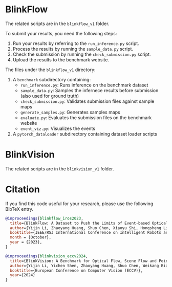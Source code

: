 # BlinkFlow

The related scripts are in the `blinkflow_v1` folder.

To submit your results, you need the following steps:
1. Run your results by referring to the `run_inference.py` script.
2. Process the results by running the `sample_data.py` script.
3. Check the submission by running the `check_submission.py` script.
4. Upload the results to the benchmark website.

The files under the `blinkflow_v1` directory:
1. A `benchmark` subdirectory containing:
   - `run_inference.py`: Runs inference on the benchmark dataset
   - `sample_data.py`: Samples the infernece results before submission (also used for ground truth)
   - `check_submission.py`: Validates submission files against sample maps
   - `generate_samples.py`: Generates samples maps
   - `evaluate.py`: Evaluates the submission files on the benchmark website
   - `event_viz.py`: Visualizes the events
2. A `pytorch_dataloader` subdirectory containing dataset loader scripts

# BlinkVision

The related scripts are in the `blinkvision_v1` folder.


# Citation

If you find this code useful for your research, please use the following BibTeX entry.

```bibtex
@inproceedings{blinkflow_iros2023,
  title={BlinkFlow: A Dataset to Push the Limits of Event-based Optical Flow Estimation},
  author={Yijin Li, Zhaoyang Huang, Shuo Chen, Xiaoyu Shi, Hongsheng Li, Hujun Bao, Zhaopeng Cui, Guofeng Zhang},
  booktitle={IEEE/RSJ International Conference on Intelligent Robots and Systems (IROS)},
  month = {October},
  year = {2023},
}

@inproceedings{blinkvision_eccv2024,
  title={BlinkVision: A Benchmark for Optical Flow, Scene Flow and Point Tracking Estimation using RGB Frames and Events},
  author={Yijin Li, Yichen Shen, Zhaoyang Huang, Shuo Chen, Weikang Bian, Xiaoyu Shi, Fu-Yun Wang, Keqiang Sun, Hujun Bao, Zhaopeng Cui, Guofeng Zhang, Hongsheng Li},
  booktitle={European Conference on Computer Vision (ECCV)},
  year={2024}
}
```